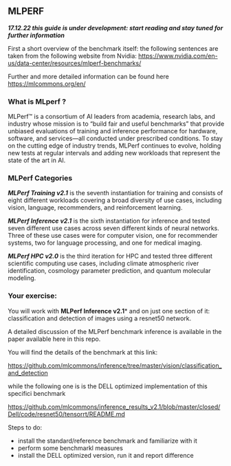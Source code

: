 ## MLPERF

***17.12.22 this guide is under development: start reading and stay tuned for further information***


First a short overview of the benchmark itself: the following sentences are taken from the following website from Nvidia: https://www.nvidia.com/en-us/data-center/resources/mlperf-benchmarks/

Further and more detailed information can be found here https://mlcommons.org/en/


### What is MLperf ?

MLPerf™ is a consortium of AI leaders from academia, research labs, and industry whose mission is to “build fair and useful benchmarks” that provide 
unbiased evaluations of training and inference performance for hardware, software, 
and services—all conducted under prescribed conditions. To stay on the cutting edge of industry trends, MLPerf continues to evolve, 
holding new tests at regular intervals and adding new workloads that represent the state of the art in AI.

### MLPerf Categories

***MLPerf Training v2.1*** is the seventh instantiation for training and consists of eight different workloads covering a broad diversity of use cases,
including vision, language, recommenders, and reinforcement learning. 

***MLPerf Inference v2.1*** is the sixth instantiation for inference and tested seven different use cases across 
seven different kinds of neural networks. Three of these use cases were for computer vision, one for recommender systems, two for language processing, and one for medical imaging.

***MLPerf HPC v2.0*** is the third iteration for HPC and tested three different scientific computing use cases,
including climate atmospheric river identification, cosmology parameter prediction, and quantum molecular modeling.


### Your exercise: 

You will work with **MLPerf Inference v2.1***  and on just one section of it: classification and detection of images using a resnet50 network.

A detailed discussion of the MLPerf benchmark inference  is available in the paper available here in this repo.


You will find the details of the benchmark at this link:

https://github.com/mlcommons/inference/tree/master/vision/classification_and_detection

while the following one is is the DELL optimized implementation of this specifici benchmark

https://github.com/mlcommons/inference_results_v2.1/blob/master/closed/Dell/code/resnet50/tensorrt/README.md


Steps to do:
 - install the standard/reference benchmark and familiarize with it 
 - perform some benchmarkl measures 
 - install the DELL optimized version, run it and report difference

